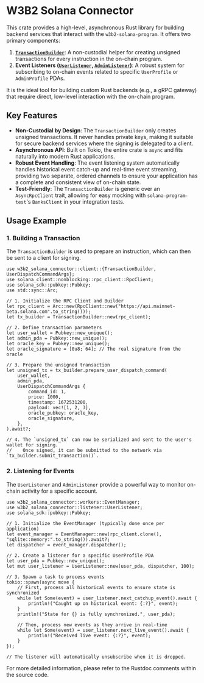 # W3B2 Solana Connector

This crate provides a high-level, asynchronous Rust library for building backend services that interact with the `w3b2-solana-program`. It offers two primary components:

1.  **[`TransactionBuilder`](src/client.rs)**: A non-custodial helper for creating unsigned transactions for every instruction in the on-chain program.
2.  **Event Listeners ([`UserListener`](src/listener.rs), [`AdminListener`](src/listener.rs))**: A robust system for subscribing to on-chain events related to specific `UserProfile` or `AdminProfile` PDAs.

It is the ideal tool for building custom Rust backends (e.g., a gRPC gateway) that require direct, low-level interaction with the on-chain program.

## Key Features

- **Non-Custodial by Design**: The `TransactionBuilder` only creates unsigned transactions. It never handles private keys, making it suitable for secure backend services where the signing is delegated to a client.
- **Asynchronous API**: Built on Tokio, the entire crate is `async` and fits naturally into modern Rust applications.
- **Robust Event Handling**: The event listening system automatically handles historical event catch-up and real-time event streaming, providing two separate, ordered channels to ensure your application has a complete and consistent view of on-chain state.
- **Test-Friendly**: The `TransactionBuilder` is generic over an `AsyncRpcClient` trait, allowing for easy mocking with `solana-program-test`'s `BanksClient` in your integration tests.

## Usage Example

### 1. Building a Transaction

The `TransactionBuilder` is used to prepare an instruction, which can then be sent to a client for signing.

```rust,ignore
use w3b2_solana_connector::client::{TransactionBuilder, UserDispatchCommandArgs};
use solana_client::nonblocking::rpc_client::RpcClient;
use solana_sdk::pubkey::Pubkey;
use std::sync::Arc;

// 1. Initialize the RPC Client and Builder
let rpc_client = Arc::new(RpcClient::new("https://api.mainnet-beta.solana.com".to_string()));
let tx_builder = TransactionBuilder::new(rpc_client);

// 2. Define transaction parameters
let user_wallet = Pubkey::new_unique();
let admin_pda = Pubkey::new_unique();
let oracle_key = Pubkey::new_unique();
let oracle_signature = [0u8; 64]; // The real signature from the oracle

// 3. Prepare the unsigned transaction
let unsigned_tx = tx_builder.prepare_user_dispatch_command(
    user_wallet,
    admin_pda,
    UserDispatchCommandArgs {
        command_id: 1,
        price: 1000,
        timestamp: 1672531200,
        payload: vec![1, 2, 3],
        oracle_pubkey: oracle_key,
        oracle_signature,
    },
).await?;

// 4. The `unsigned_tx` can now be serialized and sent to the user's wallet for signing.
//    Once signed, it can be submitted to the network via `tx_builder.submit_transaction()`.
```

### 2. Listening for Events

The `UserListener` and `AdminListener` provide a powerful way to monitor on-chain activity for a specific account.

```rust,ignore
use w3b2_solana_connector::workers::EventManager;
use w3b2_solana_connector::listener::UserListener;
use solana_sdk::pubkey::Pubkey;

// 1. Initialize the EventManager (typically done once per application)
let event_manager = EventManager::new(rpc_client.clone(), "sqlite::memory:".to_string()).await?;
let dispatcher = event_manager.dispatcher();

// 2. Create a listener for a specific UserProfile PDA
let user_pda = Pubkey::new_unique();
let mut user_listener = UserListener::new(user_pda, dispatcher, 100);

// 3. Spawn a task to process events
tokio::spawn(async move {
    // First, process all historical events to ensure state is synchronized
    while let Some(event) = user_listener.next_catchup_event().await {
        println!("Caught up on historical event: {:?}", event);
    }
    println!("State for {} is fully synchronized.", user_pda);

    // Then, process new events as they arrive in real-time
    while let Some(event) = user_listener.next_live_event().await {
        println!("Received live event: {:?}", event);
    }
});

// The listener will automatically unsubscribe when it is dropped.
```

For more detailed information, please refer to the Rustdoc comments within the source code.